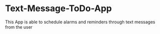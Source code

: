 # Text-Message-ToDo-App
This App is able to schedule alarms and reminders through text messages from the user

